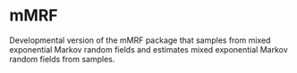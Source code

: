 # mMRF
Developmental version of the mMRF package that samples from mixed exponential Markov random fields and estimates mixed exponential Markov random fields from samples.
